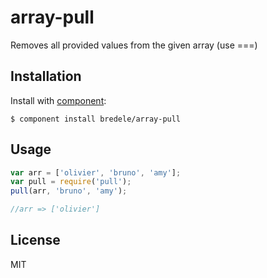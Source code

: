 # array-pull

  Removes all provided values from the given array (use ===)

## Installation

  Install with [component](http://component.io):

    $ component install bredele/array-pull

## Usage

```js
var arr = ['olivier', 'bruno', 'amy'];
var pull = require('pull');
pull(arr, 'bruno', 'amy');

//arr => ['olivier']
```



## License

  MIT
